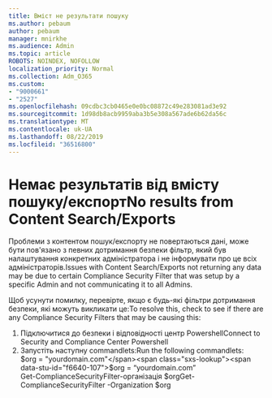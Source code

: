 ```yaml
---
title: Вміст не результати пошуку
ms.author: pebaum
author: pebaum
manager: mnirkhe
ms.audience: Admin
ms.topic: article
ROBOTS: NOINDEX, NOFOLLOW
localization_priority: Normal
ms.collection: Adm_O365
ms.custom:
- "9000661"
- "2527"
ms.openlocfilehash: 09cdbc3cb0465e0e0bc08872c49e283081ad3e92
ms.sourcegitcommit: 1d98db8acb9959aba3b5e308a567ade6b62da56c
ms.translationtype: MT
ms.contentlocale: uk-UA
ms.lasthandoff: 08/22/2019
ms.locfileid: "36516800"
---
```

# <a name="no-results-from-content-searchexports"></a><span data-ttu-id="f6640-102">Немає результатів від вмісту пошуку/експорт</span><span class="sxs-lookup"><span data-stu-id="f6640-102">No results from Content Search/Exports</span></span>

<span data-ttu-id="f6640-103">Проблеми з контентом пошук/експорту не повертаються дані, може бути пов'язано з певних дотримання безпеки фільтр, який був налаштування конкретних адміністратора і не інформувати про це всіх адміністраторів.</span><span class="sxs-lookup"><span data-stu-id="f6640-103">Issues with Content Search/Exports not returning any data may be due to certain Compliance Security Filter that was setup by a specific Admin and not communicating it to all Admins.</span></span>

<span data-ttu-id="f6640-104">Щоб усунути помилку, перевірте, якщо є будь-які фільтри дотримання безпеки, які можуть викликати це:</span><span class="sxs-lookup"><span data-stu-id="f6640-104">To resolve this, check to see if there are any Compliance Security Filters that may be causing this:</span></span>
1. <span data-ttu-id="f6640-105">Підключитися до безпеки і відповідності центр Powershell</span><span class="sxs-lookup"><span data-stu-id="f6640-105">Connect to Security and Compliance Center Powershell</span></span>
2. <span data-ttu-id="f6640-106">Запустіть наступну commandlets:</span><span class="sxs-lookup"><span data-stu-id="f6640-106">Run the following commandlets:</span></span>
<br><span data-ttu-id="f6640-107">$org = "yourdomain.com"</span><span class="sxs-lookup"><span data-stu-id="f6640-107">$org = “yourdomain.com”</span></span>
<br><span data-ttu-id="f6640-108">Get-ComplianceSecurityFilter-організація $org</span><span class="sxs-lookup"><span data-stu-id="f6640-108">Get-ComplianceSecurityFilter -Organization $org</span></span>